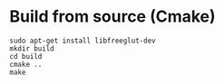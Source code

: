 # Build from source (Cmake)
```
sudo apt-get install libfreeglut-dev
mkdir build
cd build
cmake ..
make
```
